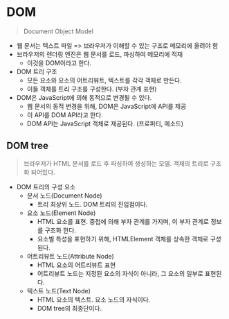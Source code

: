 # DOM

> Document Object Model

- 웹 문서는 텍스트 파일 => 브라우저가 이해할 수 있는 구조로 메모리에 올려야 함
- 브라우저의 렌더링 엔진은 웹 문서를 로드, 파싱하여 메모리에 적재
  - 이것을 DOM이라고 한다.
- DOM 트리 구조
  - 모든 요소와 요소의 어트리뷰트, 텍스트를 각각 객체로 만든다.
  - 이들 객체를 트리 구조를 구성한다. (부자 관계 표현)
- DOM은 JavaScript에 의해 동적으로 변경될 수 있다.
  - 웹 문서의 동적 변경을 위해, DOM은 JavaScript에 API를 제공
  - 이 API를 DOM API라고 한다.
  - DOM API는 JavaScript 객체로 제공된다. (프로퍼티, 메소드)



## DOM tree

> 브라우저가 HTML 문서를 로드 후 파싱하여 생성하는 모델. 객체의 트리로 구조화 되어있다.

- DOM 트리의 구성 요소
  - 문서 노드(Document Node)
    - 트리 최상위 노드. DOM 트리의 진입점이다.
  - 요소 노드(Element Node)
    - HTML 요소를 표현. 중첩에 의해 부자 관계를 가지며, 이 부자 관계로 정보를 구조화 한다.
    - 요소별 특성을 표현하기 위해, HTMLElement 객체를 상속한 객체로 구성된다.
  - 어트리뷰트 노드(Attribute Node)
    - HTML 요소의 어트리뷰트 표현
    - 어트리뷰트 노드는 지정된 요소의 자식이 아니라, 그 요소의 일부로 표현된다.
  - 텍스트 노드(Text Node)
    - HTML 요소의 텍스트. 요소 노드의 자식이다.
    - DOM tree의 최종단이다.